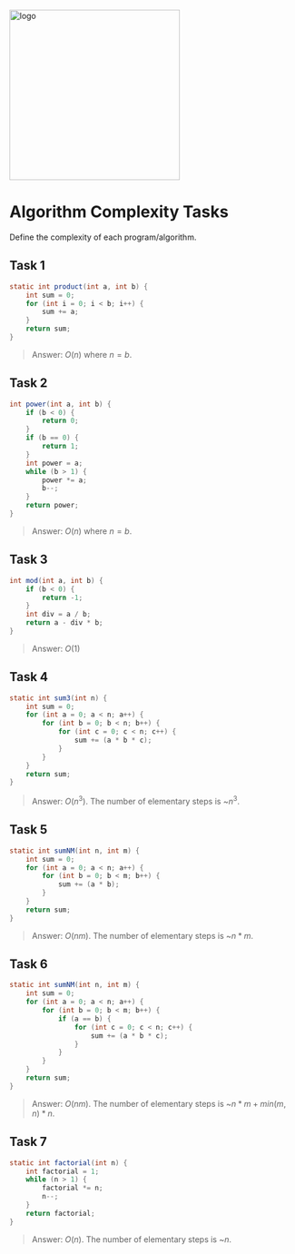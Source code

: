 <img src="https://webassets.telerikacademy.com/images/default-source/logos/telerik-academy.svg" alt="logo" width="300px" style="margin-top: 20px;"/>

# Algorithm Complexity Tasks

Define the complexity of each program/algorithm.

## Task 1

```java
static int product(int a, int b) {
    int sum = 0;
    for (int i = 0; i < b; i++) {
        sum += a;
    }
    return sum;
}
```

> Answer: $`O(n)`$ where $`n = b`$.

## Task 2

```java
int power(int a, int b) {
    if (b < 0) {
        return 0;
    }
    if (b == 0) {
        return 1;
    }
    int power = a;
    while (b > 1) {
        power *= a;
        b--;
    }
    return power;
}
```

> Answer: $`O(n)`$ where $`n = b`$.

## Task 3

```java
int mod(int a, int b) {
    if (b < 0) {
        return -1;
    }
    int div = a / b;
    return a - div * b;
}
```

> Answer: $`O(1)`$

## Task 4

```java
static int sum3(int n) {
    int sum = 0;
    for (int a = 0; a < n; a++) {
        for (int b = 0; b < n; b++) {
            for (int c = 0; c < n; c++) {
                sum += (a * b * c);
            }
        }
    }
    return sum;
}
```

> Answer: $`O(n^3)`$. The number of elementary steps is ~$`n^3`$.

## Task 5

```java
static int sumNM(int n, int m) {
    int sum = 0;
    for (int a = 0; a < n; a++) {
        for (int b = 0; b < m; b++) {
            sum += (a * b);
        }
    }
    return sum;
}
```

> Answer: $`O(nm)`$. The number of elementary steps is ~$`n*m`$.

## Task 6

```java
static int sumNM(int n, int m) {
    int sum = 0;
    for (int a = 0; a < n; a++) {
        for (int b = 0; b < m; b++) {
            if (a == b) {
                for (int c = 0; c < n; c++) {
                    sum += (a * b * c);
                }
            }
        }
    }
    return sum;
}
```

> Answer: $`O(nm)`$. The number of elementary steps is ~$`n*m + min(m, n) * n`$.

## Task 7

```java
static int factorial(int n) {
    int factorial = 1;
    while (n > 1) {
        factorial *= n;
        n--;
    }
    return factorial;
}
```

> Answer: $`O(n)`$. The number of elementary steps is ~$`n`$.